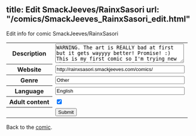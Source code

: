 title: Edit SmackJeeves/RainxSasori
url: "/comics/SmackJeeves_RainxSasori_edit.html"
---
Edit info for comic SmackJeeves/RainxSasori

<form name="comic" action="http://gaepostmail.appspot.com/comic/" method="post">
<table class="comicinfo">
<tr>
<th>Description</th><td><textarea name="description" cols="40" rows="3">WARNING. The art is REALLY bad at first but it gets wayyyy better! Promise! :) This is my first comic so I'm trying new things with it. I'm experimenting and practicing all sorts of things like back grounds, shading and neatness. Horrible handwriting, that can't be helped sorry. BL. YAOI Sasori Mahitto, 19. College student from Japan (just moved to New York). Rain Westong, mid 20's. Demon, man whore. Their paths cross and Sasori's naiveness gets him into a lot of trouble with Rain. Somewhere along the lines of Sasori getting into trouble with Rain he ends up becoming his house maid? And is asked to do some. . .unmentionable things?... contains: a little nudity, foul language, alcohol, cigarettes, sex, demons, cute uke boys, and YAOI. :) Enjoy. :) Updates every Saturday at 7 AM. :) (Currently off schedule. Updates when I finish a page :))</textarea></td>
</tr>
<tr>
<th>Website</th><td><input type="text" name="url" value="http://rainxsasori.smackjeeves.com/comics/" size="40"/></td>
</tr>
<tr>
<th>Genre</th><td><input type="text" name="genre" value="Other" size="40"/></td>
</tr>
<tr>
<th>Language</th><td><input type="text" name="language" value="English" size="40"/></td>
</tr>
<tr>
<th>Adult content</th><td><input type="checkbox" name="adult" value="adult" checked="checked"/></td>
</tr>
<tr>
<th></th><td>
<input type="hidden" name="comic" value="SmackJeeves_RainxSasori" />
<input type="submit" name="submit" value="Submit" />
</td>
</tr>
</table>
</form>

Back to the [comic](SmackJeeves_RainxSasori.html).
